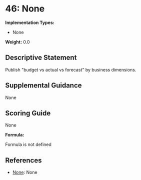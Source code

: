 # 46: None

**Implementation Types:**

- None

**Weight:** 0.0

## Descriptive Statement

Publish "budget vs actual vs forecast" by business dimensions.

## Supplemental Guidance

None

## Scoring Guide

None

**Formula:**

Formula is not defined

## References

- [None](None): None

